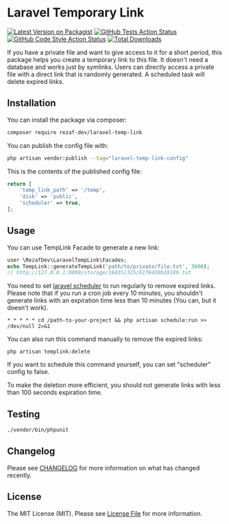 # Laravel Temporary Link

[![Latest Version on Packagist](https://img.shields.io/packagist/v/rezaf-dev/laravel-temp-link.svg?style=flat-square)](https://packagist.org/packages/rezaf-dev/laravel-temp-link)
[![GitHub Tests Action Status](https://img.shields.io/github/workflow/status/rezaf-dev/laravel-temp-link/run-tests?label=tests)](https://github.com/rezaf-dev/laravel-temp-link/actions?query=workflow%3Arun-tests+branch%3Amain)
[![GitHub Code Style Action Status](https://img.shields.io/github/workflow/status/rezaf-dev/laravel-temp-link/Check%20&%20fix%20styling?label=code%20style)](https://github.com/rezaf-dev/laravel-temp-link/actions?query=workflow%3A"Check+%26+fix+styling"+branch%3Amain)
[![Total Downloads](https://img.shields.io/packagist/dt/rezaf-dev/laravel-temp-link.svg?style=flat-square)](https://packagist.org/packages/rezaf-dev/laravel-temp-link)

If you have a private file and want to give access to it for a short period, this package helps you create a temporary link to this file. It doesn't need a database and works just by symlinks. Users can directly access a private file with a direct link that is randomly generated. A scheduled task will delete expired links.

## Installation

You can install the package via composer:

```bash
composer require rezaf-dev/laravel-temp-link
```

You can publish the config file with:

```bash
php artisan vendor:publish --tag="laravel-temp-link-config"
```

This is the contents of the published config file:

```php
return [
    'temp_link_path' => '/temp',
    'disk' => 'public',
    'scheduler' => true,
];
```

## Usage

You can use TempLink Facade to generate a new link:
```php
user \RezafDev\LaravelTempLink\Facades;
echo TempLink::generateTempLink('path/to/private/file.txt', 3600); 
// http://127.0.0.1:8000/storage/16435/325/61f6430b18189.txt
```

You need to set [laravel scheduler](https://laravel.com/docs/8.x/scheduling#running-the-scheduler) to run regularly to remove expired links. Please note that if you run a cron job every 10 minutes, you shouldn't generate links with an expiration time less than 10 minutes (You can, but it doesn't work).

```
* * * * * cd /path-to-your-project && php artisan schedule:run >> /dev/null 2>&1
```

You can also run this command manually to remove the expired links:
```
php artisan templink:delete
```
If you want to schedule this command yourself, you can set "scheduler" config to false.

To make the deletion more efficient, you should not generate links with less than 100 seconds expiration time.

## Testing

```bash
./vendor/bin/phpunit
```

## Changelog

Please see [CHANGELOG](CHANGELOG.md) for more information on what has changed recently.

## License

The MIT License (MIT). Please see [License File](LICENSE.md) for more information.
